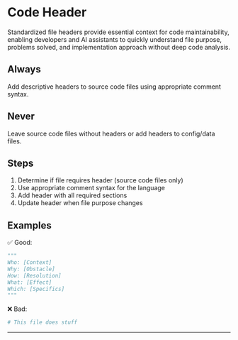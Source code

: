 # Code Header
Standardized file headers provide essential context for code maintainability, enabling developers and AI assistants to quickly understand file purpose, problems solved, and implementation approach without deep code analysis.

## Always
Add descriptive headers to source code files using appropriate comment syntax.

## Never
Leave source code files without headers or add headers to config/data files.

## Steps
1. Determine if file requires header (source code files only)
2. Use appropriate comment syntax for the language
3. Add header with all required sections
4. Update header when file purpose changes

## Examples

✅ Good:
```python
"""
Who: [Context]
Why: [Obstacle]  
How: [Resolution] 
What: [Effect] 
Which: [Specifics]
"""
```

❌ Bad:
```python
# This file does stuff
```

---
